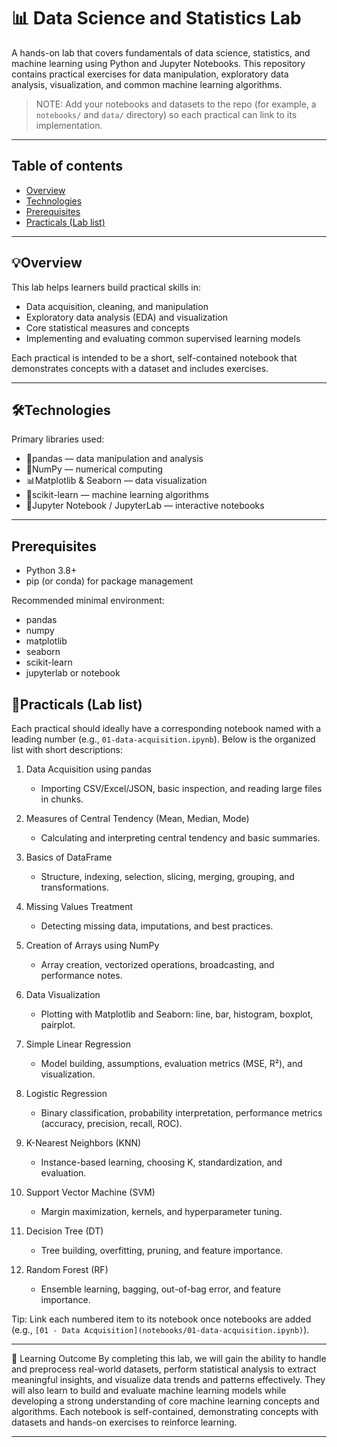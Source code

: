 
# 📊 Data Science and Statistics Lab

A hands-on lab that covers fundamentals of data science, statistics, and machine learning using Python and Jupyter Notebooks. This repository contains practical exercises for data manipulation, exploratory data analysis, visualization, and common machine learning algorithms.

> NOTE: Add your notebooks and datasets to the repo (for example, a `notebooks/` and `data/` directory) so each practical can link to its implementation.

---

## Table of contents
- [Overview](#overview)
- [Technologies](#technologies)
- [Prerequisites](#prerequisites)
- [Practicals (Lab list)](#practicals-lab-list)
---

## 💡Overview
This lab helps learners build practical skills in:
- Data acquisition, cleaning, and manipulation
- Exploratory data analysis (EDA) and visualization
- Core statistical measures and concepts
- Implementing and evaluating common supervised learning models

Each practical is intended to be a short, self-contained notebook that demonstrates concepts with a dataset and includes exercises.

---

## 🛠️Technologies
Primary libraries used:
- 🐼pandas — data manipulation and analysis  
- 🔢NumPy — numerical computing  
- 📊Matplotlib & Seaborn — data visualization  
- 🤖scikit-learn — machine learning algorithms  
- 📘Jupyter Notebook / JupyterLab — interactive notebooks

---

## Prerequisites
- Python 3.8+ 
- pip (or conda) for package management

Recommended minimal environment:
- pandas
- numpy
- matplotlib
- seaborn
- scikit-learn
- jupyterlab or notebook


## 🧩Practicals (Lab list)
Each practical should ideally have a corresponding notebook named with a leading number (e.g., `01-data-acquisition.ipynb`). Below is the organized list with short descriptions:

1. Data Acquisition using pandas  
   - Importing CSV/Excel/JSON, basic inspection, and reading large files in chunks.

2. Measures of Central Tendency (Mean, Median, Mode)  
   - Calculating and interpreting central tendency and basic summaries.

3. Basics of DataFrame  
   - Structure, indexing, selection, slicing, merging, grouping, and transformations.

4. Missing Values Treatment  
   - Detecting missing data, imputations, and best practices.

5. Creation of Arrays using NumPy  
   - Array creation, vectorized operations, broadcasting, and performance notes.

6. Data Visualization  
   - Plotting with Matplotlib and Seaborn: line, bar, histogram, boxplot, pairplot.

7. Simple Linear Regression  
   - Model building, assumptions, evaluation metrics (MSE, R²), and visualization.

8. Logistic Regression  
   - Binary classification, probability interpretation, performance metrics (accuracy, precision, recall, ROC).

9. K-Nearest Neighbors (KNN)  
   - Instance-based learning, choosing K, standardization, and evaluation.

10. Support Vector Machine (SVM)  
    - Margin maximization, kernels, and hyperparameter tuning.

11. Decision Tree (DT)  
    - Tree building, overfitting, pruning, and feature importance.

12. Random Forest (RF)  
    - Ensemble learning, bagging, out-of-bag error, and feature importance.

Tip: Link each numbered item to its notebook once notebooks are added (e.g., `[01 - Data Acquisition](notebooks/01-data-acquisition.ipynb)`).

---
🎯 Learning Outcome
By completing this lab, we will gain the ability to handle and preprocess real-world datasets, perform statistical analysis to extract meaningful insights, and visualize data trends and patterns effectively. They will also learn to build and evaluate machine learning models while developing a strong understanding of core machine learning concepts and algorithms. Each notebook is self-contained, demonstrating concepts with datasets and hands-on exercises to reinforce learning.

---


